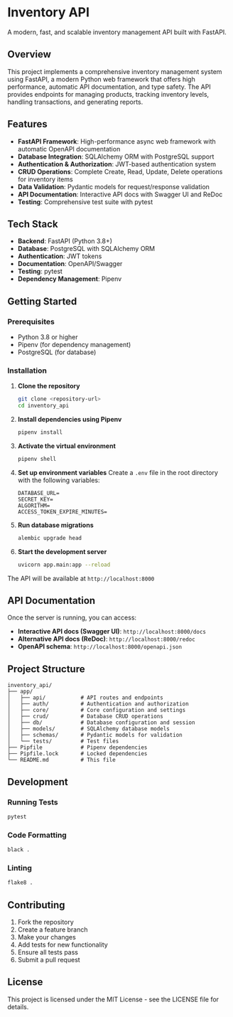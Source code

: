 # Inventory API

A modern, fast, and scalable inventory management API built with FastAPI.

## Overview

This project implements a comprehensive inventory management system using FastAPI, a modern Python web framework that offers high performance, automatic API documentation, and type safety. The API provides endpoints for managing products, tracking inventory levels, handling transactions, and generating reports.

## Features

- **FastAPI Framework**: High-performance async web framework with automatic OpenAPI documentation
- **Database Integration**: SQLAlchemy ORM with PostgreSQL support
- **Authentication & Authorization**: JWT-based authentication system
- **CRUD Operations**: Complete Create, Read, Update, Delete operations for inventory items
- **Data Validation**: Pydantic models for request/response validation
- **API Documentation**: Interactive API docs with Swagger UI and ReDoc
- **Testing**: Comprehensive test suite with pytest

## Tech Stack

- **Backend**: FastAPI (Python 3.8+)
- **Database**: PostgreSQL with SQLAlchemy ORM
- **Authentication**: JWT tokens
- **Documentation**: OpenAPI/Swagger
- **Testing**: pytest
- **Dependency Management**: Pipenv

## Getting Started

### Prerequisites

- Python 3.8 or higher
- Pipenv (for dependency management)
- PostgreSQL (for database)

### Installation

1. **Clone the repository**
   ```bash
   git clone <repository-url>
   cd inventory_api
   ```

2. **Install dependencies using Pipenv**
   ```bash
   pipenv install
   ```

3. **Activate the virtual environment**
   ```bash
   pipenv shell
   ```

4. **Set up environment variables**
   Create a `.env` file in the root directory with the following variables:
   ```env
   DATABASE_URL=
   SECRET_KEY=
   ALGORITHM=
   ACCESS_TOKEN_EXPIRE_MINUTES=
   ```

5. **Run database migrations**
   ```bash
   alembic upgrade head
   ```

6. **Start the development server**
   ```bash
   uvicorn app.main:app --reload
   ```

The API will be available at `http://localhost:8000`

## API Documentation

Once the server is running, you can access:

- **Interactive API docs (Swagger UI)**: `http://localhost:8000/docs`
- **Alternative API docs (ReDoc)**: `http://localhost:8000/redoc`
- **OpenAPI schema**: `http://localhost:8000/openapi.json`

## Project Structure

```
inventory_api/
├── app/
│   ├── api/           # API routes and endpoints
│   ├── auth/          # Authentication and authorization
│   ├── core/          # Core configuration and settings
│   ├── crud/          # Database CRUD operations
│   ├── db/            # Database configuration and session
│   ├── models/        # SQLAlchemy database models
│   ├── schemas/       # Pydantic models for validation
│   └── tests/         # Test files
├── Pipfile            # Pipenv dependencies
├── Pipfile.lock       # Locked dependencies
└── README.md          # This file
```

## Development

### Running Tests
```bash
pytest
```

### Code Formatting
```bash
black .
```

### Linting
```bash
flake8 .
```

## Contributing

1. Fork the repository
2. Create a feature branch
3. Make your changes
4. Add tests for new functionality
5. Ensure all tests pass
6. Submit a pull request

## License

This project is licensed under the MIT License - see the LICENSE file for details.
